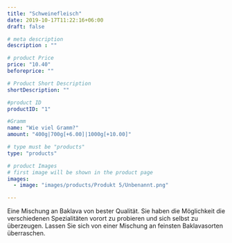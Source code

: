 ```yaml
---
title: "Schweinefleisch"
date: 2019-10-17T11:22:16+06:00
draft: false

# meta description
description : ""

# product Price
price: "10.40"
beforeprice: ""

# Product Short Description
shortDescription: ""

#product ID
productID: "1"

#Gramm
name: "Wie viel Gramm?"
amount: "400g|700g[+6.00]|1000g[+10.00]"

# type must be "products"
type: "products"

# product Images
# first image will be shown in the product page
images:
  - image: "images/products/Produkt 5/Unbenannt.png"

---
```


Eine Mischung an Baklava von bester Qualität. Sie haben die Möglichkeit die verschiedenen Spezialitäten vorort zu probieren und sich selbst zu überzeugen. Lassen Sie sich von einer Mischung an feinsten Baklavasorten überraschen.
